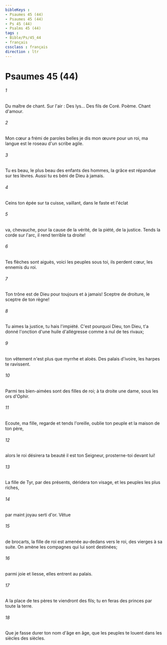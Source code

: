 ```yaml
---
bibleKeys : 
- Psaumes 45 (44)
- Psaumes 45 (44)
- Ps 45 (44)
- Psalms 45 (44)
tags : 
- Bible/Ps/45_44
- français
cssclass : français
direction : ltr
---
```


# Psaumes 45 (44)

###### 1
Du maître de chant. Sur l'air : Des lys... Des fils de Coré. Poème. Chant d'amour.
###### 2
Mon cœur a frémi de paroles belles je dis mon œuvre pour un roi, ma langue est le roseau d'un scribe agile.
###### 3
Tu es beau, le plus beau des enfants des hommes, la grâce est répandue sur tes lèvres. Aussi tu es béni de Dieu à jamais.
###### 4
Ceins ton épée sur ta cuisse, vaillant, dans le faste et l'éclat
###### 5
va, chevauche, pour la cause de la vérité, de la piété, de la justice. Tends la corde sur l'arc, il rend terrible ta droite!
###### 6
Tes flèches sont aiguès, voici les peuples sous toi, ils perdent cœur, les ennemis du roi.
###### 7
Ton trône est de Dieu pour toujours et à jamais! Sceptre de droiture, le sceptre de ton règne!
###### 8
Tu aimes la justice, tu hais l'impiété. C'est pourquoi Dieu, ton Dieu, t'a donné l'onction d'une huile d'allégresse comme à nul de tes rivaux;
###### 9
ton vêtement n'est plus que myrrhe et aloès. Des palais d'ivoire, les harpes te ravissent.
###### 10
Parmi tes bien-aimées sont des filles de roi; à ta droite une dame, sous les ors d'Ophir.
###### 11
Ecoute, ma fille, regarde et tends l'oreille, oublie ton peuple et la maison de ton père,
###### 12
alors le roi désirera ta beauté il est ton Seigneur, prosterne-toi devant lui!
###### 13
La fille de Tyr, par des présents, déridera ton visage, et les peuples les plus riches,
###### 14
par maint joyau serti d'or. Vêtue
###### 15
de brocarts, la fille de roi est amenée au-dedans vers le roi, des vierges à sa suite. On amène les compagnes qui lui sont destinées;
###### 16
parmi joie et liesse, elles entrent au palais.
###### 17
A la place de tes pères te viendront des fils; tu en feras des princes par toute la terre.
###### 18
Que je fasse durer ton nom d'âge en âge, que les peuples te louent dans les siècles des siècles.
